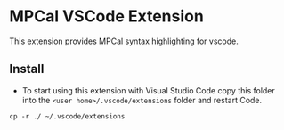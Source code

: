 # MPCal VSCode Extension 

This extension provides MPCal syntax highlighting for vscode.

## Install

* To start using this extension with Visual Studio Code copy this folder into the `<user home>/.vscode/extensions` folder and restart Code.
```
cp -r ./ ~/.vscode/extensions
```